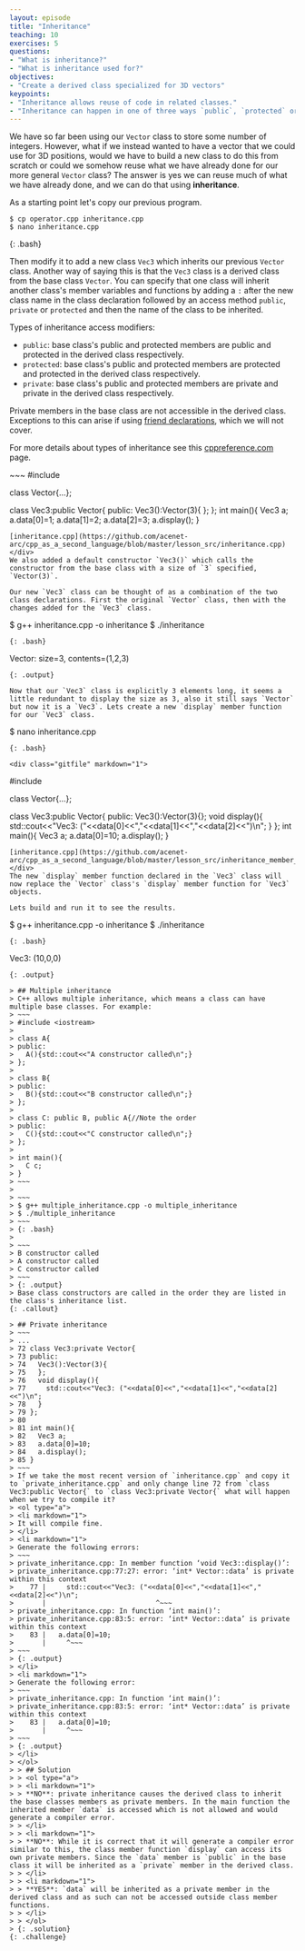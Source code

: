 ```yaml
---
layout: episode
title: "Inheritance"
teaching: 10
exercises: 5
questions:
- "What is inheritance?"
- "What is inheritance used for?"
objectives:
- "Create a derived class specialized for 3D vectors"
keypoints:
- "Inheritance allows reuse of code in related classes."
- "Inheritance can happen in one of three ways `public`, `protected` or `private` and affects how the inherited members are accessed in the derived class."
---
```


We have so far been using our `Vector` class to store some number of integers. However, what if we instead wanted to have a vector that we could use for 3D positions, would we have to build a new class to do this from scratch or could we somehow reuse what we have already done for our more general `Vector` class? The answer is yes we can reuse much of what we have already done, and we can do that using **inheritance**.

As a starting point let's copy our previous program.
~~~
$ cp operator.cpp inheritance.cpp
$ nano inheritance.cpp
~~~
{: .bash}

Then modify it to add a new class `Vec3` which inherits our previous `Vector` class. Another way of saying this is that the `Vec3` class is a derived class from the base class `Vector`. You can specify that one class will inherit another class's member variables and functions by adding a `:` after the new class name in the class declaration followed by an access method `public`, `private` or `protected` and then the name of the class to be inherited.

Types of inheritance access modifiers:
 * `public`: base class's public and protected members are public and protected in the derived class respectively.
 * `protected`: base class's public and protected members are protected and protected in the derived class respectively.
 * `private`: base class's public and protected members are private and private in the derived class respectively.

Private members in the base class are not accessible in the derived class. Exceptions to this can arise if using [friend declarations](https://en.cppreference.com/w/cpp/language/friend), which we will not cover.

For more details about types of inheritance see this [cppreference.com](https://en.cppreference.com/w/cpp/language/derived_class) page.

<div class="gitfile" markdown="1">
~~~
#include <iostream>

class Vector{...};

class Vec3:public Vector{
public:
  Vec3():Vector(3){
  };
};
int main(){
  Vec3 a;
  a.data[0]=1;
  a.data[1]=2;
  a.data[2]=3;
  a.display();
}
~~~
[inheritance.cpp](https://github.com/acenet-arc/cpp_as_a_second_language/blob/master/lesson_src/inheritance.cpp)
</div>
We also added a default constructor `Vec3()` which calls the constructor from the base class with a size of `3` specified, `Vector(3)`.

Our new `Vec3` class can be thought of as a combination of the two class declarations. First the original `Vector` class, then with the changes added for the `Vec3` class.

~~~
$ g++ inheritance.cpp -o inheritance
$ ./inheritance
~~~
{: .bash}

~~~
Vector: size=3, contents=(1,2,3)
~~~
{: .output}

Now that our `Vec3` class is explicitly 3 elements long, it seems a little redundant to display the size as 3, also it still says `Vector` but now it is a `Vec3`. Lets create a new `display` member function for our `Vec3` class.

~~~
$ nano inheritance.cpp
~~~
{: .bash}

<div class="gitfile" markdown="1">
~~~
#include <iostream>

class Vector{...};

class Vec3:public Vector{
public:
  Vec3():Vector(3){};
  void display(){
    std::cout<<"Vec3: ("<<data[0]<<","<<data[1]<<","<<data[2]<<")\n";
  }
};
int main(){
  Vec3 a;
  a.data[0]=10;
  a.display();
}
~~~
[inheritance.cpp](https://github.com/acenet-arc/cpp_as_a_second_language/blob/master/lesson_src/inheritance_member_function.cpp)
</div>
The new `display` member function declared in the `Vec3` class will now replace the `Vector` class's `display` member function for `Vec3` objects.

Lets build and run it to see the results.
~~~
$ g++ inheritance.cpp -o inheritance
$ ./inheritance
~~~
{: .bash}
~~~
Vec3: (10,0,0)
~~~
{: .output}

> ## Multiple inheritance
> C++ allows multiple inheritance, which means a class can have multiple base classes. For example:
> ~~~
> #include <iostream>
> 
> class A{
> public:
>   A(){std::cout<<"A constructor called\n";}
> };
> 
> class B{
> public:
>   B(){std::cout<<"B constructor called\n";}
> };
> 
> class C: public B, public A{//Note the order
> public:
>   C(){std::cout<<"C constructor called\n";}
> };
> 
> int main(){
>   C c;
> }
> ~~~
> 
> ~~~
> $ g++ multiple_inheritance.cpp -o multiple_inheritance
> $ ./multiple_inheritance
> ~~~
> {: .bash}
> 
> ~~~
> B constructor called
> A constructor called
> C constructor called
> ~~~
> {: .output}
> Base class constructors are called in the order they are listed in the class's inheritance list.
{: .callout}

> ## Private inheritance
> ~~~
> ...
> 72 class Vec3:private Vector{
> 73 public:
> 74   Vec3():Vector(3){
> 75   };
> 76   void display(){
> 77     std::cout<<"Vec3: ("<<data[0]<<","<<data[1]<<","<<data[2]<<")\n";
> 78   }
> 79 };
> 80
> 81 int main(){
> 82   Vec3 a;
> 83   a.data[0]=10;
> 84   a.display();
> 85 }
> ~~~
> If we take the most recent version of `inheritance.cpp` and copy it to `private_inheritance.cpp` and only change line 72 from `class Vec3:public Vector{` to `class Vec3:private Vector{` what will happen when we try to compile it?
> <ol type="a">
> <li markdown="1">
> It will compile fine.
> </li>
> <li markdown="1">
> Generate the following errors:
> ~~~
> private_inheritance.cpp: In member function ‘void Vec3::display()’:
> private_inheritance.cpp:77:27: error: ‘int* Vector::data’ is private within this context
>    77 |     std::cout<<"Vec3: ("<<data[0]<<","<<data[1]<<","<<data[2]<<")\n";
>       |                           ^~~~
> private_inheritance.cpp: In function ‘int main()’:
> private_inheritance.cpp:83:5: error: ‘int* Vector::data’ is private within this context
>    83 |   a.data[0]=10;
>       |     ^~~~
> ~~~
> {: .output}
> </li>
> <li markdown="1">
> Generate the following error:
> ~~~
> private_inheritance.cpp: In function ‘int main()’:
> private_inheritance.cpp:83:5: error: ‘int* Vector::data’ is private within this context
>    83 |   a.data[0]=10;
>       |     ^~~~
> ~~~
> {: .output}
> </li>
> </ol>
> > ## Solution
> > <ol type="a">
> > <li markdown="1">
> > **NO**: private inheritance causes the derived class to inherit the base classes members as private members. In the main function the inherited member `data` is accessed which is not allowed and would generate a compiler error.
> > </li>
> > <li markdown="1">
> > **NO**: While it is correct that it will generate a compiler error similar to this, the class member function `display` can access its own private members. Since the `data` member is `public` in the base class it will be inherited as a `private` member in the derived class.
> > </li>
> > <li markdown="1">
> > **YES**: `data` will be inherited as a private member in the derived class and as such can not be accessed outside class member functions.
> > </li>
> > </ol>
> {: .solution}
{: .challenge}
